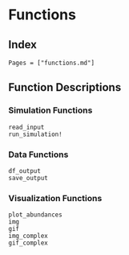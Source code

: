 # Functions

## Index

```@index
Pages = ["functions.md"]
```

## Function Descriptions

### Simulation Functions

```@docs
read_input
run_simulation!
```

### Data Functions

```@docs
df_output
save_output
```

### Visualization Functions

```@docs
plot_abundances
img
gif
img_complex
gif_complex
```

